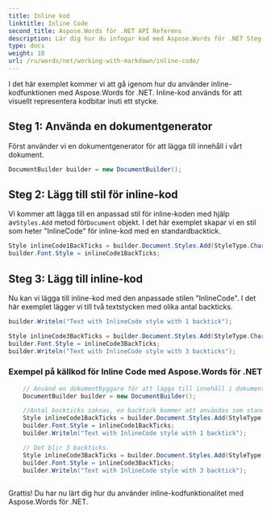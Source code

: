 ```yaml
---
title: Inline kod
linktitle: Inline Code
second_title: Aspose.Words för .NET API Referens
description: Lär dig hur du infogar kod med Aspose.Words för .NET Steg-för-steg-guide.
type: docs
weight: 10
url: /ru/words/net/working-with-markdown/inline-code/
---
```


I det här exemplet kommer vi att gå igenom hur du använder inline-kodfunktionen med Aspose.Words för .NET. Inline-kod används för att visuellt representera kodbitar inuti ett stycke.

## Steg 1: Använda en dokumentgenerator

Först använder vi en dokumentgenerator för att lägga till innehåll i vårt dokument.

```csharp
DocumentBuilder builder = new DocumentBuilder();
```

## Steg 2: Lägg till stil för inline-kod

 Vi kommer att lägga till en anpassad stil för inline-koden med hjälp av`Styles.Add` metod för`Document` objekt. I det här exemplet skapar vi en stil som heter "InlineCode" för inline-kod med en standardbacktick.

```csharp
Style inlineCode1BackTicks = builder.Document.Styles.Add(StyleType.Character, "InlineCode");
builder.Font.Style = inlineCode1BackTicks;
```

## Steg 3: Lägg till inline-kod

Nu kan vi lägga till inline-kod med den anpassade stilen "InlineCode". I det här exemplet lägger vi till två textstycken med olika antal backticks.

```csharp
builder.Writeln("Text with InlineCode style with 1 backtick");
```

```csharp
Style inlineCode3BackTicks = builder.Document.Styles.Add(StyleType.Character, "InlineCode.3");
builder.Font.Style = inlineCode3BackTicks;
builder.Writeln("Text with InlineCode style with 3 backticks");
```


### Exempel på källkod för Inline Code med Aspose.Words för .NET

```csharp
	// Använd en dokumentbyggare för att lägga till innehåll i dokumentet.
	DocumentBuilder builder = new DocumentBuilder();

	//Antal backticks saknas, en backtick kommer att användas som standard.
	Style inlineCode1BackTicks = builder.Document.Styles.Add(StyleType.Character, "InlineCode");
	builder.Font.Style = inlineCode1BackTicks;
	builder.Writeln("Text with InlineCode style with 1 backtick");

	// Det blir 3 backticks.
	Style inlineCode3BackTicks = builder.Document.Styles.Add(StyleType.Character, "InlineCode.3");
	builder.Font.Style = inlineCode3BackTicks;
	builder.Writeln("Text with InlineCode style with 3 backtick");
            
```

Grattis! Du har nu lärt dig hur du använder inline-kodfunktionalitet med Aspose.Words för .NET.


